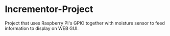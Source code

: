 # Incrementor-Project

Project that uses Raspberry PI's GPIO together with moisture sensor to feed information to display on WEB GUI.

